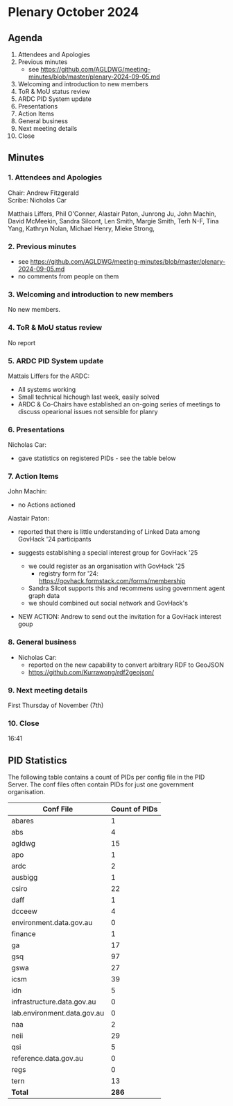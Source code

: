 # Plenary October 2024

## Agenda

1. Attendees and Apologies
2. Previous minutes
   * see https://github.com/AGLDWG/meeting-minutes/blob/master/plenary-2024-09-05.md
3. Welcoming and introduction to new members
4. ToR & MoU status review
5. ARDC PID System update
6. Presentations
7. Action Items
8. General business
9. Next meeting details
10. Close

## Minutes

### 1. Attendees and Apologies

Chair: Andrew Fitzgerald  
Scribe: Nicholas Car  

Matthais Liffers, Phil O'Conner, Alastair Paton, Junrong Ju, John Machin, David McMeekin, Sandra Silcont, Len Smith, Margie Smith, Terh N-F, Tina Yang, Kathryn Nolan, Michael Henry, Mieke Strong, 

### 2. Previous minutes

* see https://github.com/AGLDWG/meeting-minutes/blob/master/plenary-2024-09-05.md
* no comments from people on them
     
### 3. Welcoming and introduction to new members

No new members.

### 4. ToR & MoU status review

No report

### 5. ARDC PID System update

Mattais Liffers for the ARDC:

* All systems working
* Small technical hichough last week, easily solved
* ARDC & Co-Chairs have established an on-going series of meetings to discuss opearional issues not sensible for planry

### 6. Presentations

Nicholas Car:

* gave statistics on registered PIDs - see the table below

### 7. Action Items

John Machin:

* no Actions actioned

Alastair Paton:

* reported that there is little understanding of Linked Data among GovHack '24 participants
* suggests establishing a special interest group for GovHack '25
    * we could register as an organisation with GovHack '25
        * registry form for '24: <https://govhack.formstack.com/forms/membership>
    * Sandra Silcot supports this and recommens using government agent graph data
    * we should combined out social network and GovHack's

* NEW ACTION: Andrew to send out the invitation for a GovHack interest goup

### 8. General business

* Nicholas Car:
    * reported on the new capability to convert arbitrary RDF to GeoJSON
    * https://github.com/Kurrawong/rdf2geojson/

### 9. Next meeting details

First Thursday of November (7th)

### 10. Close

16:41

## PID Statistics

The following table contains a count of PIDs per config file in the PID Server. The conf files often contain PIDs for just one government organisation.

Conf File | Count of PIDs
--- | ---
abares | 1
abs | 4
agldwg | 15
apo | 1
ardc | 2
ausbigg | 1
csiro | 22
daff | 1
dcceew | 4
environment.data.gov.au | 0
finance | 1
ga | 17
gsq | 97
gswa | 27
icsm | 39
idn | 5
infrastructure.data.gov.au | 0
lab.environment.data.gov.au | 0
naa | 2
neii | 29
qsi | 5
reference.data.gov.au | 0
regs | 0
tern | 13
**Total** | **286**
	
